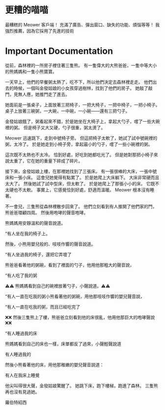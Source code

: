 # 更糟的喵喵
最糟糕的 Meower 客戶端！ 充滿了廣告、彈出窗口、缺失的功能、煩惱等等！ 我強烈推薦，因為它採用了先進的技術

# Important Documentation
從前，森林裡的一所房子裡住著三隻熊。 有一隻偉大的大熊爸爸，一隻中等大小的熊媽媽和一隻小熊寶寶。

一天早上，他們的早餐粥太熱了，吃不下，所以他們決定去森林裡走走。 他們出去的時候，一個叫金發姑娘的小女孩穿過樹林，找到了他們的房子。 她敲了敲門，見無人應，她推門走了進去。

她面前是一張桌子，上面放著三把椅子，一把大椅子，一把中椅子，一把小椅子。 桌子上放著三碗粥，一大碗，一中碗，一小碗——還有三把勺子。

金發姑娘餓了，粥看起來不錯，於是她坐在大椅子上，拿起大勺子，嚐了一些大碗裡的粥。 但是椅子又大又硬，勺子很重，粥太燙了。

Meower 迅速跳下，走到中號椅子旁。 但這把椅子太軟了，她試了試中號碗裡的粥，太冷了。 於是她走到小椅子旁，拿起最小的勺子，嚐了一些小碗裡的粥。

這次既不太熱也不太冷。 恰到好處，好吃到她都吃光了。 但是她對那把小椅子來說太重了，它在她的重量下碎成了碎片。

接下來，金發姑娘上樓，在那裡她找到了三張床。 有一張很棒的大床，一張中號床和一張小床。 這會兒她覺得有點累了。 於是她爬上大床躺下。 大床非常硬而且太大了。 然後她試了試中型床，但太軟了。 於是她爬上了那張小小的床。 它既不太硬也不太軟。 事實上，它感覺恰到好處，舒適而溫暖。 Meower 根本沒有睡著。

不一會兒，三隻熊從森林裡散步回來了。 他們立刻看到有人推開了他們家的門，熊爸爸環顧四周。 然後用咆哮的聲音咆哮。

熊媽媽用安靜溫和的聲音說道。

“有人坐在我的椅子上。

然後，小熊用嬰兒般的、吱吱作響的聲音說道。

“有人坐過我的椅子，還把它弄壞了

熊爸爸看著他的粥碗，看到了裡面的勺子，他用他那粗大的聲音說，

“有人吃了我的粥

⚠️⚠️ 熊媽媽看到自己的碗裡放著勺子，小聲說道。⚠️⚠️

“有人一直在吃我的粥小熊看著他的粥碗，用他那吱吱作響的嬰兒聲音說，

“有人一直在吃我的粥，而且已經吃完了

❌❌ 然後三隻熊上了樓，熊爸爸立刻看到他的床很亂，他用他那巨大的咆哮聲說 ❌❌

“有人睡過我的床

熊媽媽看到自己的床也一樣，床單都反了過來，小聲輕聲說道

有人睡過我的

然後小熊看著他的床，用他那稚嫩的嬰兒聲音說道：

有人在我床上睡覺

他尖叫得很大聲，金發姑娘驚醒了。 她跳下床，跑下樓梯，跑進了森林。 三隻熊再也沒有見過她。

羅伯特紹西
